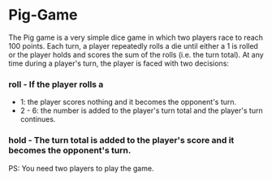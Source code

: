 # Pig-Game

The Pig game is a very simple dice game in which two players race to reach 100 points. Each turn, a player repeatedly rolls a die until either a 1 is rolled or the player holds and scores the sum of the rolls (i.e. the turn total). At any time during a player's turn, the player is faced with two decisions:

### roll - If the player rolls a

- 1: the player scores nothing and it becomes the opponent's turn.
- 2 - 6: the number is added to the player's turn total and the player's turn continues.

### hold - The turn total is added to the player's score and it becomes the opponent's turn.

PS: You need two players to play the game.
